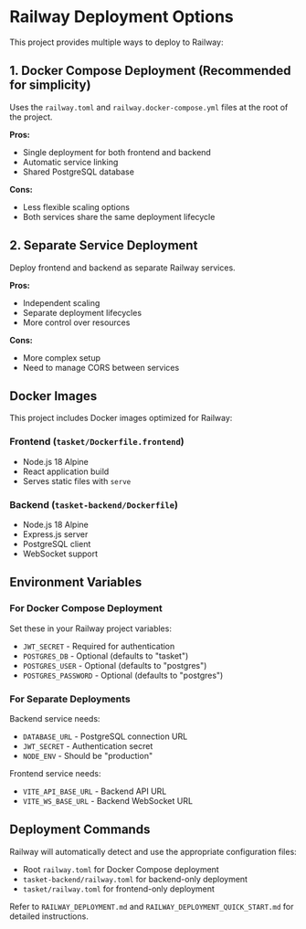 # Railway Deployment Options

This project provides multiple ways to deploy to Railway:

## 1. Docker Compose Deployment (Recommended for simplicity)

Uses the `railway.toml` and `railway.docker-compose.yml` files at the root of the project.

**Pros:**
- Single deployment for both frontend and backend
- Automatic service linking
- Shared PostgreSQL database

**Cons:**
- Less flexible scaling options
- Both services share the same deployment lifecycle

## 2. Separate Service Deployment

Deploy frontend and backend as separate Railway services.

**Pros:**
- Independent scaling
- Separate deployment lifecycles
- More control over resources

**Cons:**
- More complex setup
- Need to manage CORS between services

## Docker Images

This project includes Docker images optimized for Railway:

### Frontend (`tasket/Dockerfile.frontend`)
- Node.js 18 Alpine
- React application build
- Serves static files with `serve`

### Backend (`tasket-backend/Dockerfile`)
- Node.js 18 Alpine
- Express.js server
- PostgreSQL client
- WebSocket support

## Environment Variables

### For Docker Compose Deployment
Set these in your Railway project variables:
- `JWT_SECRET` - Required for authentication
- `POSTGRES_DB` - Optional (defaults to "tasket")
- `POSTGRES_USER` - Optional (defaults to "postgres")
- `POSTGRES_PASSWORD` - Optional (defaults to "postgres")

### For Separate Deployments
Backend service needs:
- `DATABASE_URL` - PostgreSQL connection URL
- `JWT_SECRET` - Authentication secret
- `NODE_ENV` - Should be "production"

Frontend service needs:
- `VITE_API_BASE_URL` - Backend API URL
- `VITE_WS_BASE_URL` - Backend WebSocket URL

## Deployment Commands

Railway will automatically detect and use the appropriate configuration files:
- Root `railway.toml` for Docker Compose deployment
- `tasket-backend/railway.toml` for backend-only deployment
- `tasket/railway.toml` for frontend-only deployment

Refer to `RAILWAY_DEPLOYMENT.md` and `RAILWAY_DEPLOYMENT_QUICK_START.md` for detailed instructions.